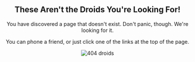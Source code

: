 <div style="text-align:center;" class="not-found-404">

<h2>These Aren't the Droids You're Looking For!</h2>

<p>You have discovered a page that doesn't exist. Don't panic, though. We're looking for it.</p>

<p>You can phone a friend, or just click one of the links at the top of the page.</p>

<img src='{{ "/assets/images/404/droids.png" | relative_url }}' alt="404 droids" />

</div>